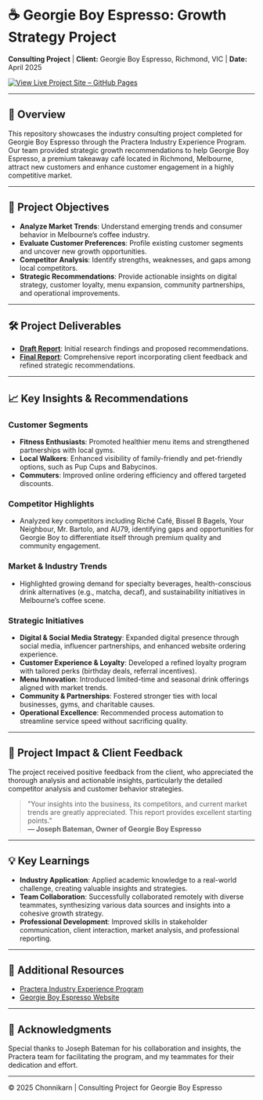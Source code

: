 # ☕️ Georgie Boy Espresso: Growth Strategy Project

**Consulting Project** | **Client:** Georgie Boy Espresso, Richmond, VIC | **Date:** April 2025  

[![View Live Project Site – GitHub Pages](https://img.shields.io/badge/View_Live_Project-Click_here_-795548?style=for-the-badge&logo=github)](https://9iftttt.github.io/GeorgieBoyEspresso-Project/)


---

## 📌 Overview
This repository showcases the industry consulting project completed for Georgie Boy Espresso through the Practera Industry Experience Program. Our team provided strategic growth recommendations to help Georgie Boy Espresso, a premium takeaway café located in Richmond, Melbourne, attract new customers and enhance customer engagement in a highly competitive market.

---

## 🚀 Project Objectives
- **Analyze Market Trends**: Understand emerging trends and consumer behavior in Melbourne’s coffee industry.
- **Evaluate Customer Preferences**: Profile existing customer segments and uncover new growth opportunities.
- **Competitor Analysis**: Identify strengths, weaknesses, and gaps among local competitors.
- **Strategic Recommendations**: Provide actionable insights on digital strategy, customer loyalty, menu expansion, community partnerships, and operational improvements.

---

## 🛠️ Project Deliverables
- [**Draft Report**](https://github.com/9iftttt/GeorgieBoyEspresso-Project/blob/main/GeorgieBoy%20Project-Draft%20Report.pdf): Initial research findings and proposed recommendations.
- [**Final Report**](https://github.com/9iftttt/GeorgieBoyEspresso-Project/blob/main/GeorgieBoy%20Project-%20Final%20Report.pdf): Comprehensive report incorporating client feedback and refined strategic recommendations.
  
---

## 📈 Key Insights & Recommendations
### **Customer Segments**
- **Fitness Enthusiasts**: Promoted healthier menu items and strengthened partnerships with local gyms.
- **Local Walkers**: Enhanced visibility of family-friendly and pet-friendly options, such as Pup Cups and Babycinos.
- **Commuters**: Improved online ordering efficiency and offered targeted discounts.

### **Competitor Highlights**
- Analyzed key competitors including Riché Café, Bissel B Bagels, Your Neighbour, Mr. Bartolo, and AU79, identifying gaps and opportunities for Georgie Boy to differentiate itself through premium quality and community engagement.

### **Market & Industry Trends**
- Highlighted growing demand for specialty beverages, health-conscious drink alternatives (e.g., matcha, decaf), and sustainability initiatives in Melbourne’s coffee scene.

### **Strategic Initiatives**
- **Digital & Social Media Strategy**: Expanded digital presence through social media, influencer partnerships, and enhanced website ordering experience.
- **Customer Experience & Loyalty**: Developed a refined loyalty program with tailored perks (birthday deals, referral incentives).
- **Menu Innovation**: Introduced limited-time and seasonal drink offerings aligned with market trends.
- **Community & Partnerships**: Fostered stronger ties with local businesses, gyms, and charitable causes.
- **Operational Excellence**: Recommended process automation to streamline service speed without sacrificing quality.

---

## 🎯 Project Impact & Client Feedback
The project received positive feedback from the client, who appreciated the thorough analysis and actionable insights, particularly the detailed competitor analysis and customer behavior strategies.

> "Your insights into the business, its competitors, and current market trends are greatly appreciated. This report provides excellent starting points."  
> **— Joseph Bateman, Owner of Georgie Boy Espresso**

---

## 💡 Key Learnings
- **Industry Application**: Applied academic knowledge to a real-world challenge, creating valuable insights and strategies.
- **Team Collaboration**: Successfully collaborated remotely with diverse teammates, synthesizing various data sources and insights into a cohesive growth strategy.
- **Professional Development**: Improved skills in stakeholder communication, client interaction, market analysis, and professional reporting.

---

## 📎 Additional Resources
- [Practera Industry Experience Program](https://www.practera.com/)
- [Georgie Boy Espresso Website](http://www.georgieboyespresso.com.au)

---

## 🙌 Acknowledgments
Special thanks to Joseph Bateman for his collaboration and insights, the Practera team for facilitating the program, and my teammates for their dedication and effort.

---

© 2025 Chonnikarn | Consulting Project for Georgie Boy Espresso
